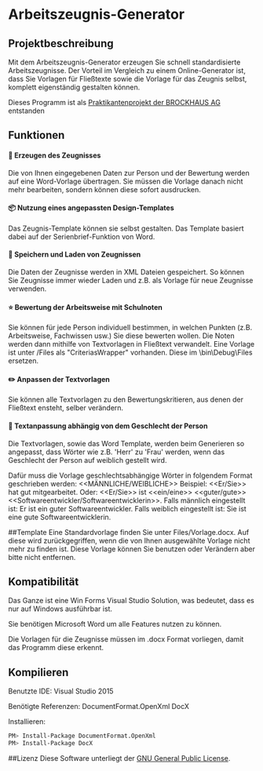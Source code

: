 # Arbeitszeugnis-Generator

## Projektbeschreibung
Mit dem Arbeitszeugnis-Generator erzeugen Sie schnell standardisierte Arbeitszeugnisse.
Der Vorteil im Vergleich zu einem Online-Generator ist, dass Sie Vorlagen für
Fließtexte sowie die Vorlage für das Zeugnis selbst, komplett eigenständig gestalten können.

Dieses Programm ist als [Praktikantenprojekt der BROCKHAUS AG](https://blog.brockhaus-ag.de) entstanden


## Funktionen

#### :open_file_folder: Erzeugen des Zeugnisses
Die von Ihnen eingegebenen Daten zur Person und der Bewertung werden auf eine Word-Vorlage übertragen.
Sie müssen die Vorlage danach nicht mehr bearbeiten, sondern können diese sofort ausdrucken.

#### :package: Nutzung eines angepassten Design-Templates
Das Zeugnis-Template können sie selbst gestalten. Das Template basiert dabei auf der Serienbrief-Funktion von Word.

#### :floppy_disk: Speichern und Laden von Zeugnissen
Die Daten der Zeugnisse werden in XML Dateien gespeichert. So können Sie Zeugnisse immer wieder Laden und z.B. als Vorlage für neue Zeugnisse verwenden.

#### :star: Bewertung der Arbeitsweise mit Schulnoten
Sie können für jede Person individuell bestimmen, in welchen Punkten (z.B. Arbeitsweise, Fachwissen usw.) Sie diese bewerten wollen.
Die Noten werden dann mithilfe von Textvorlagen in Fließtext verwandelt.
Eine Vorlage ist unter /Files als "CriteriasWrapper" vorhanden. Diese im \bin\Debug\Files ersetzen.

#### :pencil2: Anpassen der Textvorlagen
Sie können alle Textvorlagen zu den Bewertungskritieren, aus denen der Fließtext ensteht, selber verändern.

#### :pencil: Textanpassung abhängig von dem Geschlecht der Person
Die Textvorlagen, sowie das Word Template, werden beim Generieren so angepasst, dass Wörter wie z.B. 'Herr' zu 'Frau' werden, wenn das
Geschlecht der Person auf weiblich gestellt wird.

Dafür muss die Vorlage geschlechtsabhängige Wörter in folgendem Format geschrieben werden: <\<MÄNNLICHE/WEIBLICHE>>
Beispiel: <\<Er/Sie>> hat gut mitgearbeitet.
Oder:
<\<Er/Sie>> ist <\<ein/eine>> <\<guter/gute>> <\<Softwareentwickler/Softwareentwicklerin>>.
Falls männlich eingestellt ist: Er ist ein guter Softwareentwickler.
Falls weiblich eingestellt ist: Sie ist eine gute Softwareentwicklerin.



##Template
Eine Standardvorlage finden Sie unter Files/Vorlage.docx. Auf diese wird zurückgegriffen, wenn die von Ihnen ausgewählte Vorlage nicht mehr zu finden ist.
Diese Vorlage können Sie benutzen oder Verändern aber bitte nicht entfernen.


## Kompatibilität

Das Ganze ist eine Win Forms Visual Studio Solution, was bedeutet, dass es nur auf Windows ausführbar ist.

Sie benötigen Microsoft Word um alle Features nutzen zu können.

Die Vorlagen für die Zeugnisse müssen im .docx Format vorliegen, damit das Programm diese erkennt.

## Kompilieren

Benutzte IDE: Visual Studio 2015

Benötigte Referenzen: DocumentFormat.OpenXml
                      DocX

Installieren:
```sh
PM> Install-Package DocumentFormat.OpenXml
PM> Install-Package DocX
```


##Lizenz
Diese Software unterliegt der [GNU General Public License](https://opensource.org/licenses/GPL-3.0).
